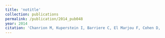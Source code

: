 ```yaml
---
title: 'notitle'
collection: publications
permalink: /publication/2014_pub048
year: 2014
citation: 'Chanrion M, Kuperstein I, Barriere C, El Marjou F, Cohen D, Vignjevic D, Stimmer L, Paul-Gilloteaux P, Bieche I, Tavares Sdos R, Boccia GF, Cacheux W, Meseure D, Fre S, Martignetti L, Legoix-Ne P, Girard E, Fetler L, Barillot E, Louvard D, Zinovyev A<sup>^</sup>, Robine S.<sup>^</sup> Concomitant Notch activation and p53 deletion trigger epithelial-to-mesenchymal transition and metastasis in mouse gut. 2014. <i>Nature Communications</i>, <b>5</b>:5005.'
---
```

